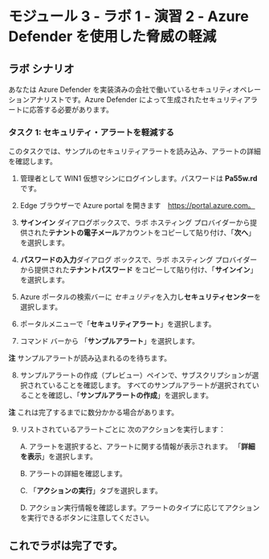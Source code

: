 ﻿# モジュール 3 - ラボ 1 - 演習 2 - Azure Defender を使用した脅威の軽減

## ラボ シナリオ

あなたは Azure Defender を実装済みの会社で働いているセキュリティオペレーションアナリストです。Azure Defender によって生成されたセキュリティアラートに応答する必要があります。 

### タスク 1: セキュリティ・アラートを軽減する

このタスクでは、サンプルのセキュリティアラートを読み込み、アラートの詳細を確認します。

1. 管理者として WIN1 仮想マシンにログインします。パスワードは **Pa55w.rd** です。  

2. Edge ブラウザーで Azure portal を開きます　https://portal.azure.com。

3. **サインイン** ダイアログボックスで、ラボ ホスティング プロバイダーから提供された**テナントの電子メール**アカウントをコピーして貼り付け、「**次へ**」 を選択します。

4. **パスワードの入力**ダイアログ ボックスで、ラボ ホスティング プロバイダーから提供された**テナントパスワード** をコピーして貼り付け、「**サインイン**」を選択します。

5. Azure ポータルの検索バーに *セキュリティ*を入力し**セキュリティセンター**を選択します。

6. ポータルメニューで「**セキュリティアラート**」を選択します。

7. コマンド バーから 「**サンプルアラート**」を選択します。

**注** サンプルアラートが読み込まれるのを待ちます。

8. サンプルアラートの作成（プレビュー）ペインで、サブスクリプションが選択されていることを確認します。  すべてのサンプルアラートが選択されていることを確認し、「**サンプルアラートの作成**」を選択します。  

**注** これは完了するまでに数分かかる場合があります。

9. リストされているアラートごとに  次のアクションを実行します：

    A. アラートを選択すると、アラートに関する情報が表示されます。  「**詳細を表示**」を選択します。

    B. アラートの詳細を確認します。

    C. 「**アクションの実行**」タブを選択します。

    D. アクション実行情報を確認します。アラートのタイプに応じてアクションを実行できるボタンに注意してください。

## これでラボは完了です。
